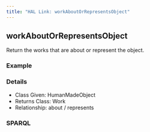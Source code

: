```yaml
---
title: "HAL Link: workAboutOrRepresentsObject"
---
```


## workAboutOrRepresentsObject

Return the works that are about or represent the object.

### Example




### Details

* Class Given: HumanMadeObject
* Returns Class: Work
* Relationship: about / represents


### SPARQL
```

```

